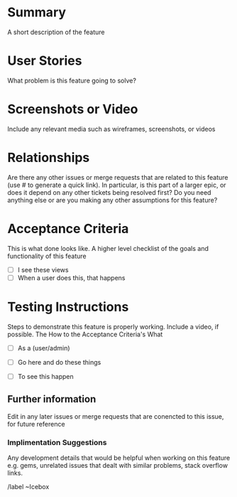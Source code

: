 # Summary

A short description of the feature

# User Stories

What problem is this feature going to solve? 

# Screenshots or Video

Include any relevant media such as wireframes, screenshots, or videos

# Relationships

Are there any other issues or merge requests that are related to this feature (use # to generate a quick link). In particular, is this part of a larger epic, or does it depend on any other tickets being resolved first? Do you need anything else or are you making any other assumptions for this feature?

# Acceptance Criteria

This is what done looks like. A higher level checklist of the goals and functionality of this feature

* [ ] I see these views
* [ ] When a user does this, that happens
  
# Testing Instructions

Steps to demonstrate this feature is properly working. Include a video, if possible. The How to the Acceptance Criteria's What

* [ ] As a (user/admin)
* [ ] Go here and do these things
* [ ] To see this happen


## Further information

Edit in any later issues or merge requests that are conencted to this issue, for future reference

### Implimentation Suggestions

Any development details that would be helpful when working on this feature e.g. gems, unrelated issues that dealt with similar problems, stack overflow links.

/label ~Icebox